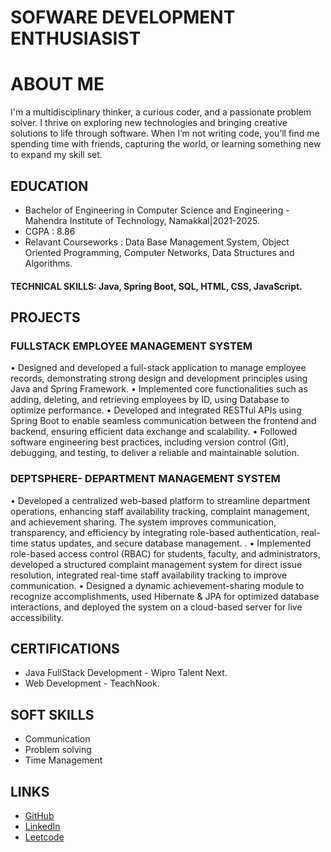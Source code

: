 # SOFWARE DEVELOPMENT ENTHUSIASIST 

# ABOUT ME
I'm a multidisciplinary thinker, a curious coder, and a passionate problem solver. I thrive on exploring new technologies and bringing creative solutions to life through software. When I’m not writing code, you’ll find me spending time with friends, capturing the world, or learning something new to expand my skill set.

## EDUCATION 
- Bachelor of Engineering in Computer Science and Engineering - Mahendra Institute of Technology, Namakkal|2021-2025.
- CGPA : 8.86
- Relavant Courseworks : Data Base Management System, Object Oriented Programming, Computer Networks, Data Structures and Algorithms.

#### TECHNICAL SKILLS: Java, Spring Boot, SQL, HTML, CSS, JavaScript.

## PROJECTS
### FULLSTACK EMPLOYEE MANAGEMENT SYSTEM
 • Designed and developed a full-stack application to manage employee records, demonstrating strong design and
 development principles using Java and Spring Framework.
 • Implemented core functionalities such as adding, deleting, and retrieving employees by ID, using Database to
 optimize performance.
 • Developed and integrated RESTful APIs using Spring Boot to enable seamless communication between the frontend
 and backend, ensuring efficient data exchange and scalability.
 • Followed software engineering best practices, including version control (Git), debugging, and testing, to deliver a
 reliable and maintainable solution.

 ### DEPTSPHERE- DEPARTMENT MANAGEMENT SYSTEM
 • Developed a centralized web-based platform to streamline department operations, enhancing staff availability
 tracking, complaint management, and achievement sharing. The system improves communication, transparency, and
 efficiency by integrating role-based authentication, real-time status updates, and secure database management. .
 • Implemented role-based access control (RBAC) for students, faculty, and administrators, developed a structured
 complaint management system for direct issue resolution, integrated real-time staff availability tracking to improve
 communication.
 • Designed a dynamic achievement-sharing module to recognize accomplishments, used Hibernate & JPA for
 optimized database interactions, and deployed the system on a cloud-based server for live accessibility.

 ## CERTIFICATIONS
 - Java FullStack Development - Wipro Talent Next.
 - Web Development - TeachNook.

 ## SOFT SKILLS 
 - Communication
 - Problem solving
 - Time Management

 ## LINKS
 - [GitHub](https://github.com/Sangeetha-0502)
 - [LinkedIn](https://www.linkedin.com/in/sangeetha05/)
 - [Leetcode](https://leetcode.com/u/psangeetha052/)
   










